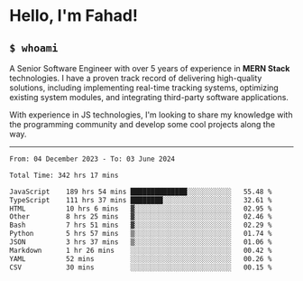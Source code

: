 <h1>Hello, I'm Fahad!</h1>

<h2><code>$ whoami</code></h2>

A Senior Software Engineer with over 5 years of experience in **MERN Stack** technologies. I have a proven track record of delivering high-quality solutions, including implementing real-time tracking systems, optimizing existing system modules, and integrating third-party software applications.

With experience in JS technologies, I'm looking to share my knowledge with the programming community and develop some cool projects along the way.

---

<!--START_SECTION:waka-->

```txt
From: 04 December 2023 - To: 03 June 2024

Total Time: 342 hrs 17 mins

JavaScript    189 hrs 54 mins ██████████████░░░░░░░░░░░   55.48 %
TypeScript    111 hrs 37 mins ████████░░░░░░░░░░░░░░░░░   32.61 %
HTML          10 hrs 6 mins   ▓░░░░░░░░░░░░░░░░░░░░░░░░   02.95 %
Other         8 hrs 25 mins   ▓░░░░░░░░░░░░░░░░░░░░░░░░   02.46 %
Bash          7 hrs 51 mins   ▓░░░░░░░░░░░░░░░░░░░░░░░░   02.29 %
Python        5 hrs 57 mins   ▒░░░░░░░░░░░░░░░░░░░░░░░░   01.74 %
JSON          3 hrs 37 mins   ▒░░░░░░░░░░░░░░░░░░░░░░░░   01.06 %
Markdown      1 hr 26 mins    ░░░░░░░░░░░░░░░░░░░░░░░░░   00.42 %
YAML          52 mins         ░░░░░░░░░░░░░░░░░░░░░░░░░   00.26 %
CSV           30 mins         ░░░░░░░░░░░░░░░░░░░░░░░░░   00.15 %
```

<!--END_SECTION:waka-->

<!--
**heyFahad/heyFahad** is a ✨ _special_ ✨ repository because its `README.md` (this file) appears on your GitHub profile.

Here are some ideas to get you started:

- 🔭 I’m currently working on ...
- 🌱 I’m currently learning ...
- 👯 I’m looking to collaborate on ...
- 🤔 I’m looking for help with ...
- 💬 Ask me about ...
- 📫 How to reach me: ...
- 😄 Pronouns: ...
- ⚡ Fun fact: ...
-->
